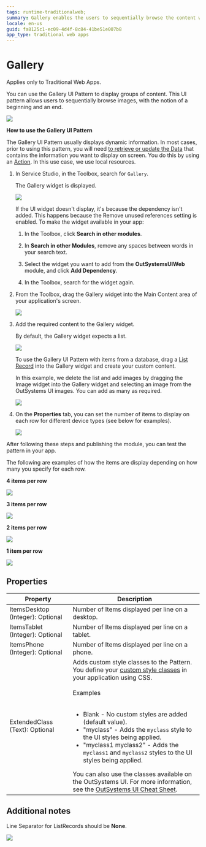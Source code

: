 ```yaml
---
tags: runtime-traditionalweb; 
summary: Gallery enables the users to sequentially browse the content when there are many cards grouped into one or more collections.
locale: en-us
guid: fa8125c1-ec09-4d4f-8c84-41be51e007b8
app_type: traditional web apps
---
```


# Gallery

<div class="info" markdown="1">

Applies only to Traditional Web Apps.

</div>

You can use the Gallery UI Pattern to display groups of content. This UI pattern allows users to sequentially browse images, with the notion of a beginning and an end. 

![](<images/gallery-7-ss.png>)

**How to use the Gallery UI Pattern**

The Gallery UI Pattern usually displays dynamic information. In most cases, prior to using this pattern, you will need [to retrieve or update the Data](../../../../data/intro.md) that contains the information you want to display on screen. You do this by using an [Action](../../../../logic/action-web.md). In this use case, we use local resources.

1. In Service Studio, in the Toolbox, search for `Gallery`. 

    The Gallery widget is displayed.

    ![](<images/gallery-8-ss.png>)

    If the UI widget doesn't display, it's because the dependency isn't added. This happens because the Remove unused references setting is enabled. To make the widget available in your app:

    1. In the Toolbox, click **Search in other modules**.

    1. In **Search in other Modules**, remove any spaces between words in your search text.
    
    1. Select the widget you want to add from the **OutSystemsUIWeb** module, and click **Add Dependency**. 
    
    1. In the Toolbox, search for the widget again.

1. From the Toolbox, drag the Gallery widget into the Main Content area of your application's screen.

    ![](<images/gallery-9-ss.png>)

1. Add the required content to the Gallery widget. 

    By default, the Gallery widget expects a list.

    ![](<images/gallery-1-ss.png>)

     To use the Gallery UI Pattern with items from a database, drag a [List Record](<../../../../../ref/lang/auto/Class.List Records Widget.final.md>) into the Gallery widget and create your custom content. 

    In this example, we delete the list and add images by dragging the Image widget into the Gallery widget and selecting an image from the OutSystems UI images. You can add as many as required.

    ![](<images/gallery-10-ss.png>)

1. On the **Properties** tab, you can set the number of items to display on each row for different device types (see below for examples).
    
    ![](<images/gallery-6-ss.png>)

After following these steps and publishing the module, you can test the pattern in your app.

The following are examples of how the items are display depending on how many you specify for each row.

**4 items per row**

![](<images/gallery-11-ss.png>)

**3 items per row**
    
![](<images/gallery-12-ss.png>)

**2 items per row**

![](<images/gallery-13-ss.png>)

**1 item per row**

![](<images/gallery-14-ss.png>)

## Properties

| **Property**                     | **Description**                                                                                                                                                                                                                                                                                                                                                                                                                                                                                                                                                                                                                    |
|----------------------------------|------------------------------------------------------------------------------------------------------------------------------------------------------------------------------------------------------------------------------------------------------------------------------------------------------------------------------------------------------------------------------------------------------------------------------------------------------------------------------------------------------------------------------------------------------------------------------------------------------------------------------------|
| ItemsDesktop (Integer): Optional | Number of Items displayed per line on a desktop.                                                                                                                                                                                                                                                                                                                                                                                                                                                                                                                                                                                   |
| ItemsTablet (Integer): Optional  | Number of Items displayed per line on a tablet.                                                                                                                                                                                                                                                                                                                                                                                                                                                                                                                                                                                    |
| ItemsPhone (Integer): Optional   | Number of Items displayed per line on a phone.                                                                                                                                                                                                                                                                                                                                                                                                                                                                                                                                                                                     |
| ExtendedClass (Text): Optional   | Adds custom style classes to the Pattern. You define your [custom style classes](../../../look-feel/css.md) in your application using CSS.<br/><br/>Examples<br/><br/> <ul><li>Blank - No custom styles are added (default value).</li><li>"myclass" - Adds the ``myclass`` style to the UI styles being applied.</li><li>"myclass1 myclass2" - Adds the ``myclass1`` and ``myclass2`` styles to the UI styles being applied.</li></ul>You can also use the classes available on the OutSystems UI. For more information, see the [OutSystems UI Cheat Sheet](https://outsystemsui.outsystems.com/OutSystemsUIWebsite/CheatSheet). |

## Additional notes

Line Separator for ListRecords should be **None**.

   ![](<images/gallery-2-ss.png>)
